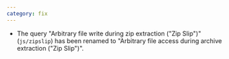 ```yaml
---
category: fix
---
```

* The query "Arbitrary file write during zip extraction ("Zip Slip")" (`js/zipslip`) has been renamed to "Arbitrary file access during archive extraction ("Zip Slip")".
